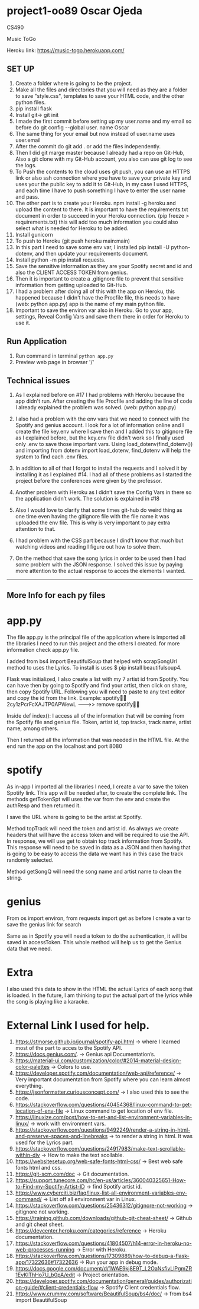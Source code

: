 # project1-oo89 Oscar Ojeda 

CS490

Music ToGo 


Heroku link: https://music-togo.herokuapp.com/

## SET UP 
1. Create a folder where is going to be the project.
2. Make all the files and directories that you will need as they are a folder to save "style.css", templates to save your HTML code, and the other python files. 
3. pip install flask 
4. Install git->  git init 
5. I made the first commit before setting up my user.name and my email so before do git config --global user. name Oscar 
6. The same thing for your email but now instead of user.name uses user.email
7. After the commit do git add . or add the files independently. 
8. Then I did git marge master because I already had a repo on Git-Hub, Also a git clone with my Git-Hub account, you also can use git log to see the logs. 
9. To Push the contents to the cloud uses git push, you can use an HTTPS link or also ssh connection where you have to save your private key and uses your 
the public key to add it to Git-Hub, in my case I used HTTPS, and each time I have to push something I have to enter the user name and pass.
10. The other part is to create your Heroku. npm install -g heroku and upload the content to there. It is important to have the requirements.txt 
document in order to succeed in your Heroku connection. (pip freeze > requirements.txt) this will add too much information you could also select what is needed
for Heroku to be added.
11. Install gunicorn
12. To push to Heroku (git push heroku main:main)
13. In this part I need to save some env var, I installed pip install -U python-dotenv, and then update your requirements document.
14. Install python -m pip install requests.
15. Save the sensitive information as they are your Spotify secret and id and also the CLIENT ACCESS TOKEN from genius.
16. Then it is important to create a .gitignore file to prevent that sensitive information from getting uploaded to Git-Hub.
17. I had a problem after doing all of this with the app on Heroku, this happened because I didn't have the Procfile file, this 
needs to have (web: python app.py) app is the name of my main python file. 
18. Important to save the environ var also in Heroku. Go to your app, settings, Reveal Config Vars and save them there in order for Heroku to use it. 

## Run Application
1. Run command in terminal `python app.py`
2. Preview web page in browser '/'

## Technical issues

1. As I explained before on #17 I had problems with Heroku because the app didn't run. After creating the file Procfile and adding the line of code 
I already explained the problem was solved. (web: python app.py) 

2. I also had a problem with the env vars that we need to connect with the Spotify and genius account. I look for a lot of information online and I create
the file key.env where I save then and I added this to gitignore file as I explained before, but the key.env file didn't work so I finally used only .env to save those
important vars. Using load_dotenv(find_dotenv()) and importing from dotenv import load_dotenv, find_dotenv will help the system to find each .env files. 


3. In addition to all of that I forgot to install the requests and I solved it by installing it as I explained #14. 
I had all of these problems as I started the project before the conferences were given by the professor. 

4. Another problem with Heroku as I didn’t save the Config Vars in there so the application didn’t work. The solution is explained in #18 

5. Also I would love to clarify that some times git-hub do weird thing as one time even having the gitignore file with the file name it was uploaded the env file.
This is why is very important to pay extra attention to that.

6. I had problem with the CSS part because I dind’t know that much but watching videos and reading I figure out how to solve them. 

7. On the method that save the song lyrics in order to be used then I had some problem with the JSON response. I solved this issue by paying more attention
to the actual response to acces the elements I wanted. 

--------------------------------------------------------------------------------------------------------------------------------------------
## More Info for each py files

# app.py 

The file app.py is the principal file of the application where is imported all the libraries I need to run this project and the others I created. 
for more information check app.py file. 

I added from bs4 import BeautifulSoup that helped with scrapSongUrl method to uses the Lyrics. To install is uses $ pip install beautifulsoup4. 

Flask was initialized, I also create a list with my 7 artist id from Spotify. You can have then by going to Spotify and find your artist, then click on share, then copy Spotify URL. Following you will need to paste to any text editor and copy the id from the link. Example: 
spotify:artist:2cy1zPcrFcXAJTP0APWewL --->> remove spotify:artist: 

Inside def index(): I access all of the information that will be coming from the Spotify file and genius file. Token, artist id, top tracks, track name, 
artist name, among others. 

Then I returned all the information that was needed in the HTML file. 
At the end run the app on the localhost and port 8080 

# spotify

As in-app I imported all the libraries I need, I create a var to save the token Spotify link. This app will be needed after, to create the complete link. 
The methods getTokenSpt will uses the var from the env and create the authResp and then returned it. 

I save the URL where is going to be the artist at Spotify. 

Method topTrack will need the token and artist id. As always we create headers that will have the access token and will be required to use the API. 
In response, we will use get to obtain top track information from Spotify. This response will need to be saved in data as a JSON and then having that is going to be easy
to access the data we want has in this case the track randomly selected.  

Method getSongQ will need the song name and artist name to clean the string. 

# genius

From os import environ, from requests import get
as before I create a var to save the genius link for search

Same as in Spotify you will need a token to do the authentication, it will be saved in accessToken. 
This whole method will help us to get the Genius data that we need. 

# Extra 
I also used this data to show in the HTML the actual Lyrics of each song that is loaded. In the future, 
I am thinking to put the actual part of the lyrics while the song is playing like a karaoke. 

# External Link I used for help. 

1. https://stmorse.github.io/journal/spotify-api.html -> where I learned most of the part to acces to the Spotify API. 
2. https://docs.genius.com/.                          -> Genius api Documentation’s. 
3. https://material-ui.com/customization/color/#2014-material-design-color-palettes -> Colors to use. 
4. https://developer.spotify.com/documentation/web-api/reference/ -> Very important documentation from Spotify where you can learn almost everything. 
5. https://jsonformatter.curiousconcept.com/           -> I also used this to see the code. 
6. https://stackoverflow.com/questions/40454368/linux-command-to-get-location-of-env-file -> Linux command to get location of env file. 
7. https://linuxize.com/post/how-to-set-and-list-environment-variables-in-linux/  -> work with environment vars. 
8. https://stackoverflow.com/questions/9492249/render-a-string-in-html-and-preserve-spaces-and-linebreaks -> to render a string in html. It was used for the Lyrics part.
9. https://stackoverflow.com/questions/24917983/make-text-scrollable-within-div -> How to make the text scollable. 
10. https://websitesetup.org/web-safe-fonts-html-css/   -> Best web safe fonts html and css.
11. https://git-scm.com/doc                             -> Git documentation.
12. https://support.tunecore.com/hc/en-us/articles/360040325651-How-to-Find-my-Spotify-Artist-ID -> find Spotify artist id.
13. https://www.cyberciti.biz/faq/linux-list-all-environment-variables-env-command/ -> List off all environment var in Linux. 
14. https://stackoverflow.com/questions/25436312/gitignore-not-working -> gitignore not working. 
15. https://training.github.com/downloads/github-git-cheat-sheet/  -> Github and git cheat sheet.
16. https://devcenter.heroku.com/categories/reference             -> Heroku documentation. 
17. https://stackoverflow.com/questions/41804507/h14-error-in-heroku-no-web-processes-running -> Error with Heroku. 
18. https://stackoverflow.com/questions/17309889/how-to-debug-a-flask-app/17322636#17322636 -> Run your app in debug mode. 
19. https://docs.google.com/document/d/1WAE9kj8E9T_L2OaNsfivLlPgmZR1EvKIThHo7U_b0pA/edit -> Project orientation. 
20. https://developer.spotify.com/documentation/general/guides/authorization-guide/#client-credentials-flow -> Spotify Client credentials flow. 
21. https://www.crummy.com/software/BeautifulSoup/bs4/doc/ -> from bs4 import BeautifulSoup






